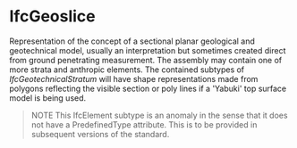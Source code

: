 # IfcGeoslice

Representation of the concept of a sectional planar geological and geotechnical model, usually an interpretation but sometimes created direct from ground penetrating measurement. The assembly may contain one of more strata and anthropic elements. The contained subtypes of _IfcGeotechnicalStratum_ will have shape representations made from polygons reflecting the visible section or poly lines if a 'Yabuki' top surface model is being used.
<!-- end of short definition -->

> NOTE This IfcElement subtype is an anomaly in the sense that it does not have a PredefinedType attribute. This is to be provided in subsequent versions of the standard.

